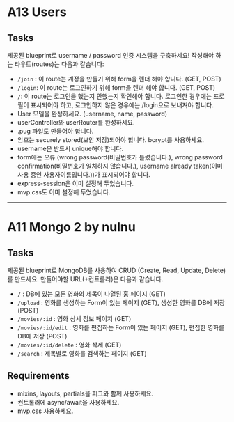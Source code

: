 # A13 Users

## Tasks

제공된 blueprint로 username / password 인증 시스템을 구축하세요! 작성해야 하는 라우트(routes)는 다음과 같습니다:

- `/join` : 이 route는 계정을 만들기 위해 form을 렌더 해야 합니다. (GET, POST)
- `/login`: 이 route는 로그인하기 위해 form을 렌더 해야 합니다. (GET, POST)
- `/`: 이 route는 로그인을 했는지 안했는지 확인해야 합니다. 로그인한 경우에는 프로필이 표시되어야 하고, 로그인하지 않은 경우에는 /login으로 보내져야 합니다.
- User 모델을 완성하세요. (username, name, password)
- userController와 userRouter를 완성하세요.
- .pug 파일도 만들어야 합니다.
- 암호는 securely stored(보안 저장)되어야 합니다. bcrypt를 사용하세요.
- username은 반드시 unique해야 합니다.
- form에는 오류 (wrong password(비밀번호가 틀렸습니다.), wrong password confirmation(비밀번호가 일치하지 않습니다.), username already taken(이미 사용 중인 사용자이름입니다.))가 표시되어야 합니다.
- express-session은 이미 설정해 두었습니다.
- mvp.css도 이미 설정해 두었습니다.

---

# A11 Mongo 2 by nulnu

## Tasks

제공된 blueprint로 MongoDB를 사용하여 CRUD (Create, Read, Update, Delete)를 만드세요. 만들어야할 URL(+컨트롤러)은 다음과 같습니다.

- `/` : DB에 있는 모든 영화의 제목이 나열된 홈 페이지 (GET)
- `/upload` : 영화를 생성하는 Form이 있는 페이지 (GET), 생성한 영화를 DB에 저장 (POST)
- `/movies/:id` : 영화 상세 정보 페이지 (GET)
- `/movies/:id/edit` : 영화를 편집하는 Form이 있는 페이지 (GET), 편집한 영화를 DB에 저장 (POST)
- `/movies/:id/delete` : 영화 삭제 (GET)
- `/search` : 제목별로 영화를 검색하는 페이지 (GET)

## Requirements

- mixins, layouts, partials을 퍼그와 함께 사용하세요.
- 컨트롤러에 async/await을 사용하세요.
- mvp.css 사용하세요.
